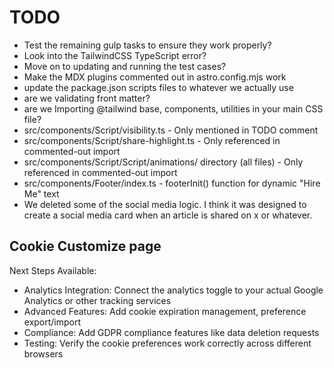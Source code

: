 # TODO

- Test the remaining gulp tasks to ensure they work properly?
- Look into the TailwindCSS TypeScript error?
- Move on to updating and running the test cases?
- Make the MDX plugins commented out in astro.config.mjs work
- update the package.json scripts files to whatever we actually use
- are we validating front matter?
- are we Importing @tailwind base, components, utilities in your main CSS file?
- src/components/Script/visibility.ts - Only mentioned in TODO comment
- src/components/Script/share-highlight.ts - Only referenced in commented-out import
- src/components/Script/Script/animations/ directory (all files) - Only referenced in commented-out import
- src/components/Footer/index.ts - footerInit() function for dynamic "Hire Me" text
- We deleted some of the social media logic. I think it was designed to create a social media card when an article is shared on x or whatever.

## Cookie Customize page

Next Steps Available:

- Analytics Integration: Connect the analytics toggle to your actual Google Analytics or other tracking services
- Advanced Features: Add cookie expiration management, preference export/import
- Compliance: Add GDPR compliance features like data deletion requests
- Testing: Verify the cookie preferences work correctly across different browsers
